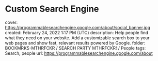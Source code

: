 # Custom Search Engine

cover: https://programmablesearchengine.google.com/about/social_banner.jpg
created: February 24, 2022 1:17 PM (UTC)
description: Help people find what they need on your website. Add a customizable search box to your web pages and show fast, relevant results powered by Google.
folder: BOOKMRKS-MTHRFCKR / SEARCH PARTY MTHRFCKR! / People
tags: Search, people
url: https://programmablesearchengine.google.com/about